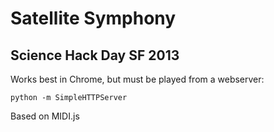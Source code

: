 # Satellite Symphony

## Science Hack Day SF 2013

Works best in Chrome, but must be played from a webserver:

    python -m SimpleHTTPServer

Based on MIDI.js

